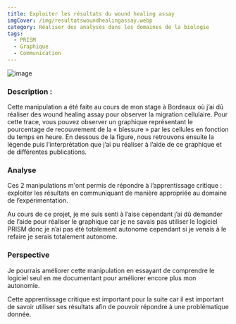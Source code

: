 ```yaml
---
title: Exploiter les résultats du wound healing assay
imgCover: /img/resultatswoundhealingassay.webp
category: Réaliser des analyses dans les domaines de la biologie
tags:
  - PRISM
  - Graphique
  - Communication
---
```


![image](/img/resultatswoundhealingassay.webp)

### Description :

Cette manipulation a été faite au cours de mon stage à Bordeaux où j’ai dû réaliser des wound healing assay pour observer la migration cellulaire. Pour cette trace, vous pouvez observer un graphique représentant le pourcentage de recouvrement de la « blessure » par les cellules en fonction du temps en heure. En dessous de la figure, nous retrouvons ensuite la légende puis l’interprétation que j’ai pu réaliser à l’aide de ce graphique et de différentes publications.

### Analyse

Ces 2 manipulations m'ont permis de répondre à l’apprentissage critique : exploiter les résultats en communiquant de manière appropriée au domaine de l’expérimentation.

Au cours de ce projet, je me suis senti à l’aise cependant j’ai dû demander de l’aide pour réaliser le graphique car je ne savais pas utiliser le logiciel PRISM donc je n’ai pas été totalement autonome cependant si je venais à le refaire je serais totalement autonome.

### Perspective

Je pourrais améliorer cette manipulation en essayant de comprendre le logiciel seul en me documentant pour améliorer encore plus mon autonomie.

Cette apprentissage critique est important pour la suite car il est important de savoir utiliser ses résultats afin de pouvoir répondre à une problématique donnée.
